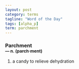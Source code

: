 ```yaml
---
layout: post
category: terms
tagline: "Word of the Day"
tags: [alpha_p]
term: parchment
---
```


<h3>Parchment<br/> <small>&mdash; n. (parch<span>&middot;</span>ment)</small></h3>
<p><ol>
<li>a candy to relieve dehydration</li>
</ol></p>
